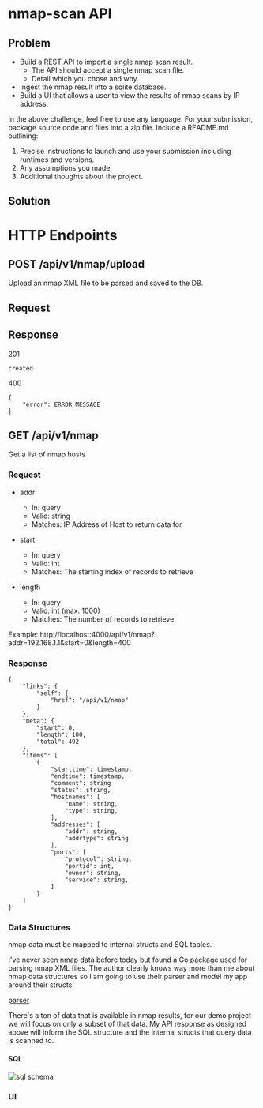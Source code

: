 # nmap-scan API

## Problem

* Build a REST API to import a single nmap scan result.
    * The API should accept a single nmap scan file.
    * Detail which you chose and why.
* Ingest the nmap result into a sqlite database.
* Build a UI that allows a user to view the results of nmap scans by IP address.

In the above challenge, feel free to use any language. For your submission, package source code and files into a zip file. Include a README.md outlining:

1. Precise instructions to launch and use your submission including runtimes and versions.
2. Any assumptions you made.
3. Additional thoughts about the project.

## Solution

# HTTP Endpoints

## **POST** /api/v1/nmap/upload

Upload an nmap XML file to be parsed and saved to the DB.

## Request

## Response
201
```
created
```
400
```
{
    "error": ERROR_MESSAGE
}
```

## **GET** /api/v1/nmap

Get a list of nmap hosts

### Request

- addr
  - In: query
  - Valid: string
  - Matches: IP Address of Host to return data for

- start
  - In: query
  - Valid: int
  - Matches: The starting index of records to retrieve

- length
  - In: query
  - Valid: int (max: 1000)
  - Matches: The number of records to retrieve

Example: http://localhost:4000/api/v1/nmap?addr=192.168.1.1&start=0&length=400

### Response
```
{
    "links": {
        "self": {
            "href": "/api/v1/nmap"
        }
    },
    "meta": {
        "start": 0,
        "length": 100,
        "total": 492
    },
    "items": [
        {
            "starttime": timestamp,
            "endtime": timestamp,
            "comment": string
            "status": string,
            "hostnames": [
                "name": string,
                "type": string,
            ],
            "addresses": [
                "addr": string,
                "addrtype": string
            ],
            "ports": [
                "protocol": string,
                "portid": int,
                "owner": string,
                "service": string,
            ]
        }
    ]
}
```

### Data Structures

nmap data must be mapped to internal structs and SQL tables.

I've never seen nmap data before today but found a Go package used for parsing nmap XML files. The author clearly knows way more than me about nmap data structures so I am going to use their parser and model my app around their structs.

[parser](https://godoc.org/github.com/tomsteele/go-nmap)

There's a ton of data that is available in nmap results, for our demo project we will focus on only a subset of that data. My API response as designed above will inform the SQL structure and the internal structs that query data is scanned to.

#### SQL
![sql schema](https://docs.google.com/drawings/d/e/2PACX-1vQM_B93_LE8tp0kMWfel9LPAaOtlSLgKrqUsvxNN5B6HJIz0s92p91tNwnQCx1D6CYmH0ir8VGl9hVQ/pub?w=960&h=720)

### UI